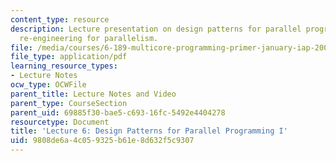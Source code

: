 ```yaml
---
content_type: resource
description: Lecture presentation on design patterns for parallel programming and
  re-engineering for parallelism.
file: /media/courses/6-189-multicore-programming-primer-january-iap-2007/9808de6a4c059325b61e8d632f5c9307_lec6patterns1.pdf
file_type: application/pdf
learning_resource_types:
- Lecture Notes
ocw_type: OCWFile
parent_title: Lecture Notes and Video
parent_type: CourseSection
parent_uid: 69885f30-bae5-c693-16fc-5492e4404278
resourcetype: Document
title: 'Lecture 6: Design Patterns for Parallel Programming I'
uid: 9808de6a-4c05-9325-b61e-8d632f5c9307
---
```

